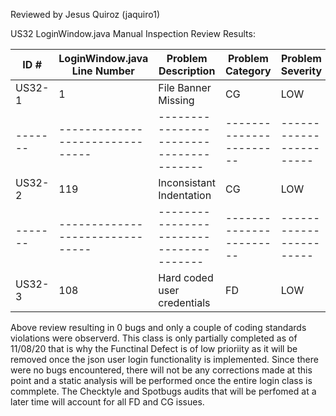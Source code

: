 Reviewed by Jesus Quiroz (jaquiro1)

US32 LoginWindow.java Manual Inspection Review Results:  

|ID #	| LoginWindow.java Line Number	|	Problem Description		|Problem Category	|Problem Severity	|Testing Required	|
|-------|-------------------------------|---------------------------------------|-----------------------|-----------------------|-----------------------|
|US32-1	|		1		|	File Banner Missing		|	CG		|	LOW		|	NO		|
|-------|-------------------------------|---------------------------------------|-----------------------|-----------------------|-----------------------|
|US32-2	|	       119		|	Inconsistant Indentation	|	CG		|	LOW		|	NO		|
|-------|-------------------------------|---------------------------------------|-----------------------|-----------------------|-----------------------|
|US32-3 |	       108		|	Hard coded user credentials	|	FD		|	LOW		|	NO		|

Above review resulting in 0 bugs and only a couple of coding standards violations were observerd. This class is only partially completed as of  11/08/20
that is why the Functinal Defect is of low prioriity as it will be removed once the json user login functionality is implemented. Since there were no bugs 
encountered, there will not be any corrections made at this point and a static analysis will be performed once the entire login class is commplete. The 
Checktyle and Spotbugs audits that will be perfomed at a later time will account for all  FD and CG issues. 
